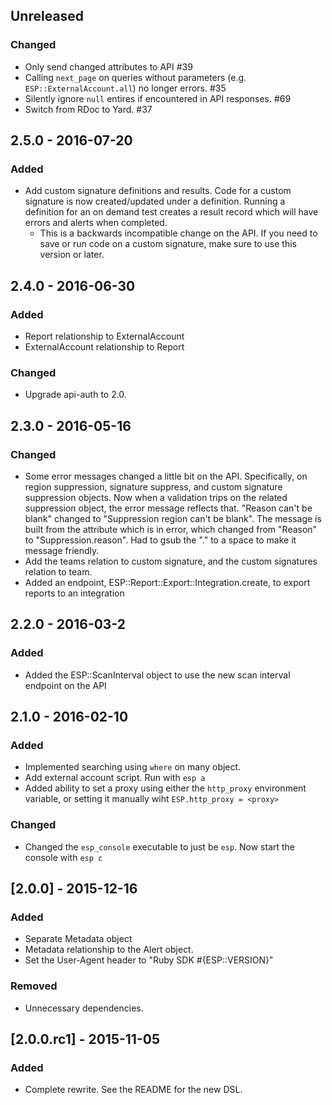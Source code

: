 ## Unreleased
### Changed
- Only send changed attributes to API #39
- Calling `next_page` on queries without parameters (e.g. `ESP::ExternalAccount.all`) no longer errors. #35
- Silently ignore `null` entires if encountered in API responses. #69
- Switch from RDoc to Yard. #37

## 2.5.0 - 2016-07-20
### Added
- Add custom signature definitions and results. Code for a custom signature is now created/updated under a definition. Running a definition for an on demand test creates a result record which will have errors and alerts when completed.
  - This is a backwards incompatible change on the API. If you need to save or run code on a custom signature, make sure to use this version or later.

## 2.4.0 - 2016-06-30
### Added
- Report relationship to ExternalAccount
- ExternalAccount relationship to Report
### Changed
- Upgrade api-auth to 2.0.

## 2.3.0 - 2016-05-16
### Changed
- Some error messages changed a little bit on the API.  Specifically, on region suppression, signature suppress, and custom signature suppression objects.  Now when a validation trips on the related suppression object, the error message reflects that.  "Reason can't be blank" changed to "Suppression region can't be blank".  The message is built from the attribute which is in error, which changed from "Reason" to "Suppression.reason".  Had to gsub the "." to a space to make it message friendly.
- Add the teams relation to custom signature, and the custom signatures relation to team.
- Added an endpoint, ESP::Report::Export::Integration.create, to export reports to an integration

## 2.2.0 - 2016-03-2
### Added
- Added the ESP::ScanInterval object to use the new scan interval endpoint on the API

## 2.1.0 - 2016-02-10
### Added
- Implemented searching using `where` on many object.
- Add external account script.  Run with `esp a`
- Added ability to set a proxy using either the `http_proxy` environment variable, or setting it manually wiht `ESP.http_proxy = <proxy>`

### Changed
- Changed the `esp_console` executable to just be `esp`.  Now start the console with `esp c`

## [2.0.0] - 2015-12-16
### Added
- Separate Metadata object
- Metadata relationship to the Alert object.
- Set the User-Agent header to "Ruby SDK #{ESP::VERSION}"

### Removed
- Unnecessary dependencies.

## [2.0.0.rc1] - 2015-11-05
### Added
- Complete rewrite. See the README for the new DSL.
